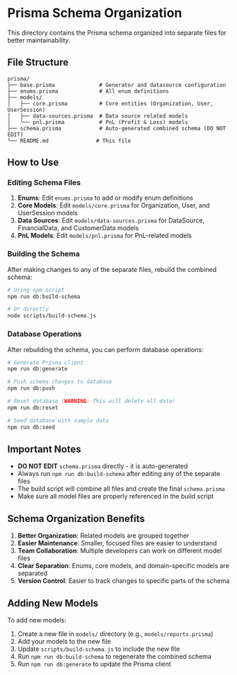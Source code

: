 # Prisma Schema Organization

This directory contains the Prisma schema organized into separate files for better maintainability.

## File Structure

```
prisma/
├── base.prisma              # Generator and datasource configuration
├── enums.prisma             # All enum definitions
├── models/
│   ├── core.prisma          # Core entities (Organization, User, UserSession)
│   ├── data-sources.prisma  # Data source related models
│   └── pnl.prisma           # PnL (Profit & Loss) models
├── schema.prisma            # Auto-generated combined schema (DO NOT EDIT)
└── README.md               # This file
```

## How to Use

### Editing Schema Files

1. **Enums**: Edit `enums.prisma` to add or modify enum definitions
2. **Core Models**: Edit `models/core.prisma` for Organization, User, and UserSession models
3. **Data Sources**: Edit `models/data-sources.prisma` for DataSource, FinancialData, and CustomerData models
4. **PnL Models**: Edit `models/pnl.prisma` for PnL-related models

### Building the Schema

After making changes to any of the separate files, rebuild the combined schema:

```bash
# Using npm script
npm run db:build-schema

# Or directly
node scripts/build-schema.js
```

### Database Operations

After rebuilding the schema, you can perform database operations:

```bash
# Generate Prisma client
npm run db:generate

# Push schema changes to database
npm run db:push

# Reset database (WARNING: This will delete all data)
npm run db:reset

# Seed database with sample data
npm run db:seed
```

## Important Notes

- **DO NOT EDIT** `schema.prisma` directly - it is auto-generated
- Always run `npm run db:build-schema` after editing any of the separate files
- The build script will combine all files and create the final `schema.prisma`
- Make sure all model files are properly referenced in the build script

## Schema Organization Benefits

1. **Better Organization**: Related models are grouped together
2. **Easier Maintenance**: Smaller, focused files are easier to understand
3. **Team Collaboration**: Multiple developers can work on different model files
4. **Clear Separation**: Enums, core models, and domain-specific models are separated
5. **Version Control**: Easier to track changes to specific parts of the schema

## Adding New Models

To add new models:

1. Create a new file in `models/` directory (e.g., `models/reports.prisma`)
2. Add your models to the new file
3. Update `scripts/build-schema.js` to include the new file
4. Run `npm run db:build-schema` to regenerate the combined schema
5. Run `npm run db:generate` to update the Prisma client
